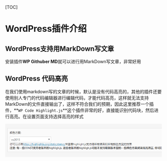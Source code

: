 [TOC]

# WordPress插件介绍

## WordPress支持用MarkDown写文章

安装插件**WP Githuber MD**就可以进行用MarkDown写文章，非常好用

## WordPress 代码高亮

在我们使用markdown写的文章的时候，默认是没有代码高亮的，其他的插件还要使用别人专门的代码编辑器进行编辑代码，才能代码高亮，这样就无法支持MarkDown的文件直接输出了，这样不符合我们的预期，因此这里推荐一个插件，**`WP Code Highlight.js`**这个插件非常的好，直接能识别代码块，然后进行高亮。在设置页面支持选择高亮的样式

![代码高亮设置颜色主题](img/代码高亮设置颜色主题.png)

